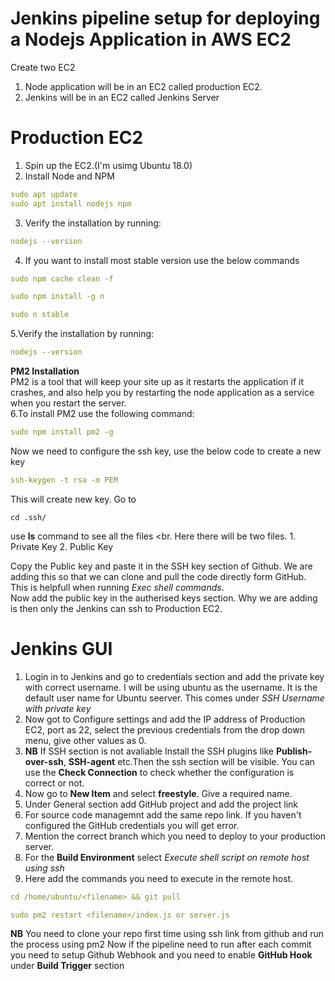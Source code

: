 # Jenkins pipeline setup for deploying a Nodejs Application in AWS EC2

Create two EC2
1. Node application will be in an EC2 called production EC2.
2. Jenkins will be in an EC2 called Jenkins Server

# Production EC2
1. Spin up the EC2.(I'm usimg Ubuntu 18.0)
2. Install Node and NPM
```yml
sudo apt update
sudo apt install nodejs npm
```
3. Verify the installation by running:
```yml
nodejs --version
```
4. If you want to install most stable version use the below commands
```yml
sudo npm cache clean -f
```
```yml
sudo npm install -g n
```
```yml
sudo n stable
```
5.Verify the installation by running:
```yml
nodejs --version
```
**PM2 Installation**
<br>
PM2 is a tool that will keep your site up as it restarts the application if it crashes, and also help you by restarting the node application as a service when you restart the server.
<br>
6.To install PM2 use the following command:
```yml
sudo npm install pm2 -g
```
Now we need to configure the ssh key, use the below code to create a new key
```yml
ssh-keygen -t rsa -m PEM
```
This will create new key. Go to
```
cd .ssh/
```
use **ls** command to see all the files
<br.
Here there will be two files. 
    1. Private Key 
    2. Public Key
    
Copy the Public key and paste it in the SSH key section of Github. We are adding this so that we can clone and pull the code directly form GitHub. This is helpfull when running *Exec shell commands*.
<br>
Now add the public key in the autherised keys section. Why we are adding is then only the Jenkins can ssh to Production EC2.

# Jenkins GUI

1. Login in to Jenkins and go to credentials section and add the private key with correct username. I will be using ubuntu as the username. It is the default user name for Ubuntu seerver. This comes under *SSH Username with private key* 
2. Now got to Configure settings and add the IP address of Production EC2, port as 22, select the previous credentials from the drop down menu, give other values as 0. 
3. **NB** If SSH section is not avaliable Install the SSH plugins like **Publish-over-ssh**, **SSH-agent** etc.Then the ssh section will be visible. You can use the **Check Connection** to check whether the configuration is correct or not.
4. Now go to **New Item** and select **freestyle**. Give a required name.
5. Under General section add GitHub project and add the project link
6. For source code managemnt add the same repo link. If you haven't configured the GitHub credentials you will get error. 
7. Mention the correct branch which you need to deploy to your production server.
8. For the **Build Environment** select *Execute shell script on remote host using ssh* <br>
9. Here add the commands you need to execute in the remote host.
```yml
cd /home/ubuntu/<filename> && git pull
 ```
```yml
sudo pm2 restart <filename>/index.js or server.js
 ```
**NB** You need to clone your repo first time using ssh link from github and run the process using pm2
Now if the pipeline need to run after each commit you need to setup Github Webhook and you need to enable **GitHub Hook** under **Build Trigger** section
